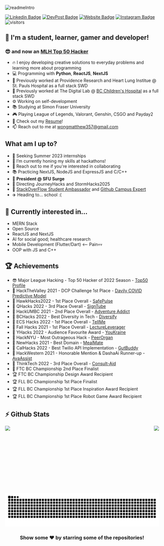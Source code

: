![readmeIntro](https://user-images.githubusercontent.com/49925170/219802678-085d6ceb-1c38-4bdf-8740-45a8c03f21ca.gif)
<!-- <img src="https://user-images.githubusercontent.com/49925170/219802678-085d6ceb-1c38-4bdf-8740-45a8c03f21ca.gif" width=660px, height=131px> -->

[![Linkedin Badge](https://img.shields.io/badge/-LinkedIn-0e76a8?style=flat-square&logo=Linkedin&logoColor=white)](https://www.linkedin.com/in/matthewwong1129/)
[![DevPost Badge](https://img.shields.io/badge/DevPost-3b5998?style=flat-square&logo=devpost&logoColor=white)](https://devpost.com/wongmatthew357)
[![Website Badge](https://img.shields.io/badge/-Website-e4405f?style=flat-square&logo=google-chrome&logoColor=white)](https://wongmatt.dev/)
[![Instagram Badge](https://img.shields.io/badge/-Instagram-e4405f?style=flat-square&logo=Instagram&logoColor=white)](https://www.instagram.com/ermergesh)
![visitors](https://visitor-badge.laobi.icu/badge?page_id=WongMatthew.WongMatthew)

## 🚀 I'm a student, learner, gamer and developer! 
### 😎 and now an [MLH Top 50 Hacker](https://top.mlh.io/2022/profiles/matthew-wong)

- 🔥 I enjoy developing creative solutions to everyday problems and learning more about programming
- 💻 Programming with **Python**, **ReactJS**, **NextJS**
- 📜 Previously worked at Providence Research and Heart Lung Institue @ St. Pauls Hospital as a full stack SWD
- 📜 Previously worked at The Digital Lab @ [BC Children's Hospital](https://www.bcchdigital.ca/) as a full stack SWD
- ⚙️ Working on self-development 
- 📚 Studying at Simon Fraser University
- 🎮 Playing League of Legends, Valorant, Genshin, CSGO and Payday2
- 📝 Check out my [Resume](https://tinyurl.com/mwtjvsk6)!
- 📫 Reach out to me at wongmatthew357@gmail.com

## What am I up to?

- 👀 Seeking Summer 2023 internships
- 🌱 I’m currently honing my skills at hackathons!
- 🤗 Reach out to me if you're interested in collaborating
- 📚 Practicing NextJS, NodeJS and ExpressJS and C/C++
- 👷 **President @ SFU Surge** 
- 📢 Directing JourneyHacks and StormHacks2025
- 🏫 [StackOverFlow Student Ambassador](https://students.stackoverflow.co/) and [Github Campus Expert](https://education.github.com/experts)
- ✈️ Heading to... school :( 

## 📖 Currently interested in...

- MERN Stack
- Open Source
- ReactJS and NextJS
- AI for social good; healthcare research
- Mobile Development (Flutter/Dart) <-- Pain💀💀
- OOP with JS and C++

## 🏆 Achievements

- 😎 Major League Hacking - Top 50 Hacker of 2022 Season - [Top50 Profile](https://top.mlh.io/2022/profiles/matthew-wong)
- 🏅 HackTheValley 2021 - DCP Challenge 1st Place - [Davily COVID Predictive Model](https://github.com/WongMatthew/Daily-COVID-Prediction-Model)
- 🥇 HawkHacks2022 - 1st Place Overall - [SafePulse](https://github.com/MitchellMarkGeorge/SafePulse)
- 🥇 QHacks 2022 - 3rd Place Overall - [SignTube](https://github.com/Aryaman73/SignTube)
- 🥈 HackUMBC 2021 - 2nd Place Overall - [Adventure Addict](https://github.com/DavidBrynnHouse/CYOA)
- 🥉 BCHacks 2022 - Best Diversity in Tech - [Diversify](https://github.com/pidgeonforlife/Diversify)
- 🥇 ECS Hacks 2022 - 1st Place Overall - [TellMe](https://github.com/WongMatthew/TellMe)
- 🏅 Fall Hacks 2021 - 1st Place Overall - [LectureLeverager](https://github.com/Sophisticated-F-Ups)
- 💯 YHacks 2022 - Audience Favourite Award - [YouKraine](https://github.com/pidgeonforlife/YouKraine)
- 🥈 HackNYU - Most Outrageous Hack - [PeerOrgan](https://github.com/pidgeonforlife/PeerOrgan)
- 🎯 NewHacks 2021 - Best Domain - [MealMate](https://github.com/WongMatthew/MealMate)
- 🏅 CalHacks 2022 - Best Twilio API Implementation - [GutBuddy](https://github.com/KartavyaSharma/CalHacks)
- 🙌 HackWestern 2021 - Honorable Mention & DashaAi Runner-up - [AvaAssist](https://github.com/AlanAyy/hack-western-2021)
- 💼 ThinkTech 2022 - 3rd Place Overall - [Consult-Aid](https://github.com/sarthak219/vch-consent-form)
- 🥈 FTC BC Championship 2nd Place Finalist
- 🏆 FTC BC Championship Design Award Recipient
- 🏆 FLL BC Championship 1st Place Finalist
- 🏆 FLL BC Championship 1st Place Inspiration Award Recipient
- 🏆 FLL BC Championship 1st Place Robot Game Award Recipient

## ⚡ Github Stats

<div style="display: flex; justify-content: space-between;">
  <img height="180em" src="https://github-readme-stats.vercel.app/api?username=WongMatthew&show_icons=true&hide_border=true&&count_private=true&include_all_commits=true" />
  <img height="180em" src="https://github-readme-stats.vercel.app/api/top-langs/?username=WongMatthew&exclude_repo=KNN-Image-Classification&show_icons=true&hide_border=true&layout=compact&langs_count=8"/>
</div>

#

![snake gif](https://github.com/WongMatthew/WongMatthew/blob/output/github-contribution-grid-snake.svg)

<div align="center">

### Show some ❤️ by starring some of the repositories!

</div>
